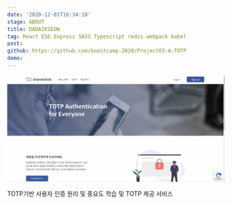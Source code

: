 ```yaml
---
date: '2020-12-01T16:34:10'
stage: ABOUT
title: DADAIKSEON
tag: React ES6 Express SASS Typescript redis webpack babel
post: 
github: https://github.com/boostcamp-2020/Project03-A-TOTP
demo: 
---
```

![](assets/TOTP/20221011234103575.png)

TOTP기반 사용자 인증 원리 및 중요도 학습 및 TOTP 제공 서비스